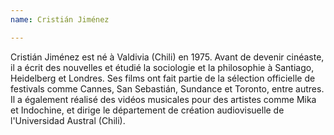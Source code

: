 ```yaml
---
name: Cristián Jiménez

---
```

Cristián Jiménez est né à Valdivia (Chili) en 1975. Avant de devenir cinéaste, il a écrit des nouvelles et étudié la sociologie et la philosophie à Santiago, Heidelberg et Londres. Ses films ont fait partie de la sélection officielle de festivals comme Cannes, San Sebastián, Sundance et Toronto, entre autres. Il a également réalisé des vidéos musicales pour des artistes comme Mika et Indochine, et dirige le département de création audiovisuelle de l'Universidad Austral (Chili).